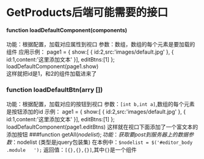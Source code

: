 GetProducts后端可能需要的接口
===========
#### function loadDefaultComponent(components)
功能：根据配置，加载对应属性到视口
参数：数组，数组的每个元素是要加载的组件
应用示例：
  	page1 = {
  		show:[
			{
				id:2,src:'images/default.jpg'
			},
			{
				id:1,content:'这里添加文本'
			}],
			editBtns:[1]
		};
		loadDefaultComponent(page1.show)	
这样就把id是1，和2的组件加载进来了
### function loadDefaultBtn(arry [])
功能：根据配置，加载对应的按钮到视口
参数：`[int b,int a]`,数组的每个元素是按钮添加的id
示例：
	age1 = {
  		show:[
			{
				id:2,src:'images/default.jpg'
			},
			{
				id:1,content:'这里添加文本'
			}],
			editBtns:[1]
		};
		loadDefaultComponent(page1.editBtns)
这样就在视口下面添加了一个富文本的添加按钮
###function getAll($nodelist);
功能：获取要post到服务器上的数据
参数：$nodelist (类型是jquery包装集)
在本例中：`$nodelist = $('#editor_body .module	');`
返回值：`[{},{},{}]`,其中`{}`是一个组件

